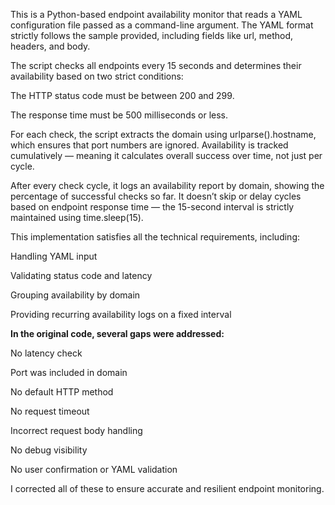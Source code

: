 This is a Python-based endpoint availability monitor that reads a YAML configuration file passed as a command-line argument. The YAML format strictly follows the sample provided, including fields like url, method, headers, and body.

The script checks all endpoints every 15 seconds and determines their availability based on two strict conditions:

The HTTP status code must be between 200 and 299.

The response time must be 500 milliseconds or less.

For each check, the script extracts the domain using urlparse().hostname, which ensures that port numbers are ignored. Availability is tracked cumulatively — meaning it calculates overall success over time, not just per cycle.

After every check cycle, it logs an availability report by domain, showing the percentage of successful checks so far. It doesn’t skip or delay cycles based on endpoint response time — the 15-second interval is strictly maintained using time.sleep(15).

This implementation satisfies all the technical requirements, including:

Handling YAML input

Validating status code and latency

Grouping availability by domain

Providing recurring availability logs on a fixed interval

**In the original code, several gaps were addressed:**

No latency check

Port was included in domain

No default HTTP method

No request timeout

Incorrect request body handling

No debug visibility

No user confirmation or YAML validation

I corrected all of these to ensure accurate and resilient endpoint monitoring.

